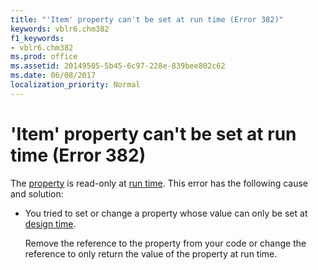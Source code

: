 ```yaml
---
title: "'Item' property can't be set at run time (Error 382)"
keywords: vblr6.chm382
f1_keywords:
- vblr6.chm382
ms.prod: office
ms.assetid: 20149505-5b45-6c97-228e-839bee802c62
ms.date: 06/08/2017
localization_priority: Normal
---
```



# 'Item' property can't be set at run time (Error 382)

The [property](../../Glossary/vbe-glossary.md#property) is read-only at [run time](../../Glossary/vbe-glossary.md#run-time). This error has the following cause and solution:



- You tried to set or change a property whose value can only be set at [design time](../../Glossary/vbe-glossary.md#design-time).
    
    Remove the reference to the property from your code or change the reference to only return the value of the property at run time.
    


